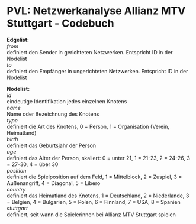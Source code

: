 <h1> PVL: Netzwerkanalyse Allianz MTV Stuttgart - Codebuch </h1>

<b> Edgelist: </b> <br>
<i> from </i> <br>
definiert den Sender in gerichteten Netzwerken. Entspricht ID in der Nodelist <br>
<i> to </i>  	<br>
definiert den Empfänger in ungerichteten Netzwerken. Entspricht ID in der Nodelist <br>


<b> Nodelist: </b> <br>
<i> id </i> <br>	eindeutige Identifikation jedes einzelnen Knotens <br>
<i> name </i> <br>	Name oder Bezeichnung des Knotens <br>
<i> type </i>	<br>definiert die Art des Knotens, 0 = Person, 1 = Organisation (Verein, Heimatland)<br>
<i> birth </i>	<br>definiert das Geburtsjahr der Person<br>
<i> age </i><br>	definiert das Alter der Person, skaliert: 0 = unter 21, 1 = 21-23, 2 = 24-26, 3 = 27-30, 4 = über 30<br>
<i> position </i>	<br>definiert die Spielposition auf dem Feld, 1 = Mittelblock, 2 = Zuspiel, 3 = Außenangriff, 4 = Diagonal, 5 = Libero<br>
<i> country </i><br>	definiert das Heimatland des Knotens, 1 = Deutschland, 2 = Niederlande, 3 = Belgien, 4 = Bulgarien, 5 = Polen, 6 = Finnland, 7 = USA, 8 = Spanien<br>
<i> stuttgart </i><br>	definiert, seit wann die Spielerinnen bei Allianz MTV Stuttgart spielen<br>
